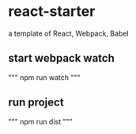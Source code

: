 # react-starter
a template of React, Webpack, Babel

## start webpack watch
"""
npm run watch
"""

## run project
"""
npm run dist
"""
